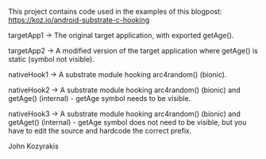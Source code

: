 This project contains code used in the examples of this blogpost: https://koz.io/android-substrate-c-hooking

targetApp1
-> The original target application, with exported getAge().

targetApp2
-> A modified version of the target application where getAge() is static (symbol not visible).

nativeHook1
-> A substrate module hooking arc4random() (bionic).

nativeHook2
-> A substrate module hooking arc4random() (bionic) and getAge() (internal) - getAge symbol needs to be visible.

nativeHook3
-> A substrate module hooking arc4random() (bionic) and getAget() (internal) - getAge symbol does not need to be visible, but you have to edit the source and hardcode the correct prefix.

John Kozyrakis
